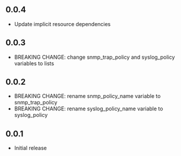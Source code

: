 ## 0.0.4

- Update implicit resource dependencies

## 0.0.3

- BREAKING CHANGE: change snmp_trap_policy and syslog_policy variables to lists

## 0.0.2

- BREAKING CHANGE: rename snmp_policy_name variable to snmp_trap_policy
- BREAKING CHANGE: rename syslog_policy_name variable to syslog_policy

## 0.0.1

- Initial release
